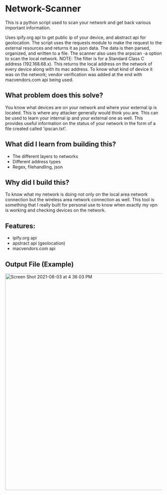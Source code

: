 # Network-Scanner
This is a python script used to scan your network and get back various important information. 

Uses ipify.org api to get public ip of your device, and abstract api for geolocation. The script uses the requests module to make the request to the external resources and returns it as json data. The data is then parsed, organized, and written to a file. The scanner also uses the arpscan -a option to scan the local network. NOTE: The filter is for a Standard Class C address (192.168.68.x). This returns the local address on the network of every device along with its mac address. To know what kind of device it was on the network; vendor verification was added at the end with macvendors.com api being used. 

## What problem does this solve?
You know what devices are on your network and where your external ip is located. This is where any attacker generally would think you are. This can be used to learn your internal ip and your external one as well. This provides useful information on the status of your network in the form of a file created called 'ipscan.txt'.

## What did I learn from building this?
* The different layers to networks
* Different address types
* Regex, filehandling, json


## Why did I build this?
To know what my network is doing not only on the local area network connection but the wireless area network connection as well. This tool is something that I really built for personal use to know when exactly my vpn is working and checking devices on the network.

## Features:
* ipify.org api
* apstract api (geolocation)
* macvendors.com api

## Output File (Example)
<img width="696" alt="Screen Shot 2021-08-03 at 4 36 03 PM" src="https://user-images.githubusercontent.com/47655454/128083149-186a71ae-2c61-49ad-a93d-f1d4a0dc889c.png">
